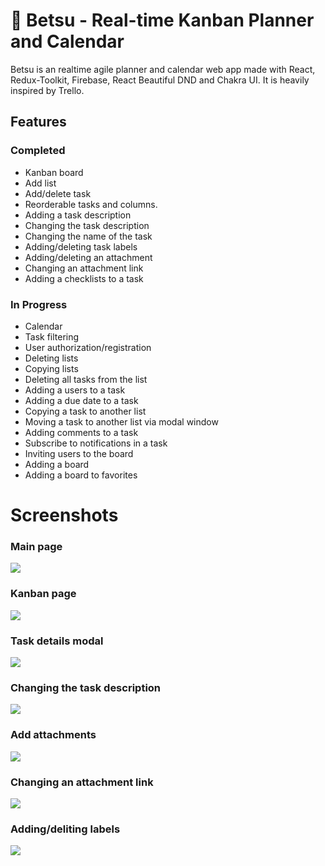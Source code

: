 # 🎇 Betsu - Real-time Kanban Planner and Calendar
Betsu is an realtime agile planner and calendar web app made with React, Redux-Toolkit, Firebase, React Beautiful DND and Chakra UI. It is heavily inspired by Trello.

## Features

### Completed
- Kanban board
- Add list
- Add/delete task
- Reorderable tasks and columns.
- Adding a task description
- Changing the task description
- Changing the name of the task
- Adding/deleting task labels
- Adding/deleting an attachment
- Changing an attachment link
- Adding a checklists to a task

### In Progress
- Calendar
- Task filtering
- User authorization/registration
- Deleting lists
- Copying lists
- Deleting all tasks from the list
- Adding a users to a task
- Adding a due date to a task
- Copying a task to another list
- Moving a task to another list via modal window
- Adding comments to a task
- Subscribe to notifications in a task
- Inviting users to the board
- Adding a board
- Adding a board to favorites

# Screenshots

### Main page
<img src='https://i2.paste.pics/085c50e6d555a38489e7f56827845923.png' />

### Kanban page
<img src='https://i2.paste.pics/bf81f0d315644fd4ba4c6c8a02d02f2f.png' />

### Task details modal
<img src='https://i2.paste.pics/P4NWB.png' />

### Changing the task description
<img src='https://i2.paste.pics/27c7c545cd5fa4d2d99956305a1e0ab6.png' />

### Add attachments
<img src='https://i2.paste.pics/c760bef327811df0e61c37e26aa74b6b.png' />

### Changing an attachment link
<img src='https://i2.paste.pics/ba1592d1533d5b7812facfd7239b486a.png' />

### Adding/deliting labels
<img src='https://i2.paste.pics/659eff744e4d6c5a29df942b9409bc94.png' />

